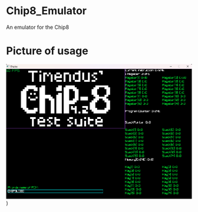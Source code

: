 # Chip8_Emulator
 An emulator for the Chip8

# Picture of usage
![Picture](https://github.com/cantputgreekletters/Chip8_Emulator/blob/main/images/img1.png))
